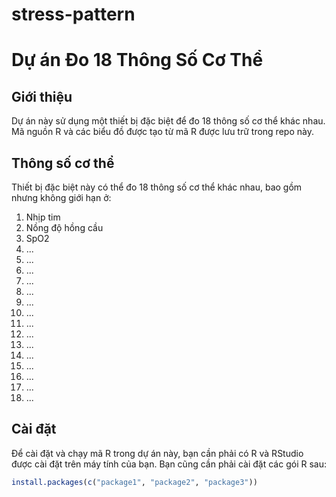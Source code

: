 # stress-pattern
# Dự án Đo 18 Thông Số Cơ Thể

## Giới thiệu

Dự án này sử dụng một thiết bị đặc biệt để đo 18 thông số cơ thể khác nhau. Mã nguồn R và các biểu đồ được tạo từ mã R được lưu trữ trong repo này.

## Thông số cơ thể

Thiết bị đặc biệt này có thể đo 18 thông số cơ thể khác nhau, bao gồm nhưng không giới hạn ở:

1. Nhịp tim
2. Nồng độ hồng cầu
3. SpO2
4. ...
5. ...
6. ...
7. ...
8. ...
9. ...
10. ...
11. ...
12. ...
13. ...
14. ...
15. ...
16. ...
17. ...
18. ...

## Cài đặt

Để cài đặt và chạy mã R trong dự án này, bạn cần phải có R và RStudio được cài đặt trên máy tính của bạn. Bạn cũng cần phải cài đặt các gói R sau:

```R
install.packages(c("package1", "package2", "package3"))
